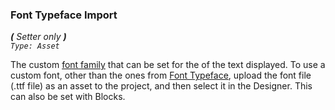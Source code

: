 ### Font Typeface Import  
_**\(** Setter only **\)**  
`Type: Asset`_

The custom [font family](https://en.wikipedia.org/wiki/Typeface) that can be set for the of the text displayed.
To use a custom font, other than the ones from [Font Typeface](#font-typeface), upload the font file (.ttf file) as an asset to the project, and then select it in the Designer.
This can also be set with Blocks.

